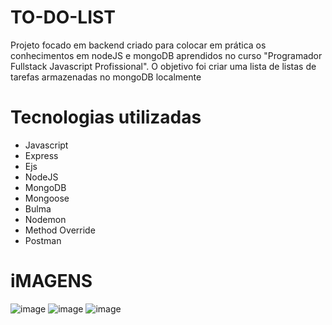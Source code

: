 # TO-DO-LIST

Projeto focado em backend criado para colocar em prática os conhecimentos em nodeJS e mongoDB aprendidos no curso "Programador Fullstack Javascript Profissional".
O objetivo foi criar uma lista de listas de tarefas armazenadas no mongoDB localmente

# Tecnologias utilizadas

- Javascript
- Express
- Ejs
- NodeJS
- MongoDB
- Mongoose
- Bulma
- Nodemon
- Method Override
- Postman

# iMAGENS
![image](https://user-images.githubusercontent.com/98918812/157357839-08d816ff-d966-49d2-b303-330b62af6e3d.png)
![image](https://user-images.githubusercontent.com/98918812/157358141-01b2f506-fc52-42ec-8b7b-58d649fb4d7d.png)
![image](https://user-images.githubusercontent.com/98918812/157358255-b13ec23b-ce9e-4dd0-84da-58d9aa51d0d0.png)
